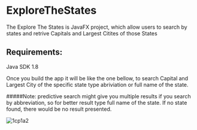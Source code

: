 # ExploreTheStates
The Explore The States is JavaFX project, which allow users to search by states and retrive Capitals and Largest Citites of those States

## Requirements:
Java SDK 1.8

Once you build the app it will be like the one bellow, to search Capital and Largest City of the specific state type abriviation or full name of the state. 

#####Note: 
predictive search might give you multiple results if you search by abbreviation, so for better result type full name of the state. If no state found, there would be no result presented.

![1cp1a2](https://cloud.githubusercontent.com/assets/3438468/19574843/f939e8a4-96d9-11e6-9ecf-5d6ea48cc63b.gif)

